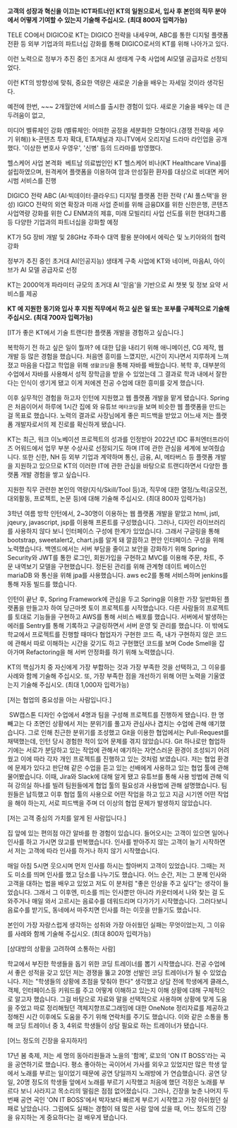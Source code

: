   
**고객의 성장과 혁신을 이끄는 ICT파트너인 KT의 일원으로서, 입사 후 본인의 직무 분야에서 어떻게 기여할 수 있는지 기술해 주십시오. (최대 800자 입력가능)**

TELE CO에서 DIGICO로
KT는 DIGICO 전략을 내세우며,
ABC를 통한 디지털 플랫폼 전환 등 
외부 기업과의 파트너십 강화를 통해 DIGICO로서의 KT를 위해 나아가고 있다.

이런 노력으로 정부가 추진 중인 초거대 AI 생태계 구축 사업에 AI모델 공급자로 선정되었다.

이런 KT의 방향성에 맞춰, 중요한 역량은 새로운 기술을 배우는 자세일 것이라 생각된다.

예전에 한번, ~~~ 2개월안에 서비스를 출시한 경험이 있다.
새로운 기술을 배우는 데 큰 두려움이 없고, 


미디어 벨류체인 강화
(벨류체인: 어떠한 공정을 세분화한 모형이다.(경쟁 전략을 세우기 위해))
k-콘텐츠 투자 확대, ETA채널과 지니TV에서 오리지널 드라마 라인업을 공개했다. '이상한 변호사 우영우', '신병' 등의 드라마를 방영했다.

헬스케어 사업 본격화
 베트남 의료법인인 KT 헬스케어 비나(KT Healthcare Vina)를 설립하였으며, 원격케어 플랫폼을 이용하여 암과 만성질환 환자를 대상으로 비대면 케어 시범 서비스를 진행

DIGICO 전략
ABC (AI·빅데이터·클라우드) 디지털 플랫폼 전환 전략 ('AI 풀스택'을 완성)
IGICO 전략의 외연 확장과 미래 사업 준비를 위해 금융DX를 위한 신한은행, 콘텐츠 사업역량 강화를 위한 CJ ENM과의 제휴, 미래 모빌리티 사업 선도를 위한 현대차그룹 등 다양한 기업과의 파트너십을 강화할 예정

KT가 5G 장비 개발 및 28GHz 주파수 대역 활용 분야에서 에릭슨 및 노키아와의 협력 강화

정부가 추진 중인 초거대 AI(인공지능) 생태계 구축 사업에 KT와 네이버, 마음AI, 아이브가 AI 모델 공급자로 선정


KT는 2000억개 파라미터 규모의 초거대 AI '믿음'을 기반으로 AI 챗봇 및 정보 요약 서비스를 제공

**KT 에 지원한 동기와 입사 후 지원 직무에서 하고 싶은 일 또는 포부를 구체적으로 기술해 주십시오. (최대 700자 입력가능)**

[IT가 좋은 KT에서 기술 트랜디한 플랫폼 개발을 경험하고 싶습니다.]

복학하기 전 하고 싶은 일이 뭘까? 에 대한 답을 내리기 위해 애니메이션, CG 제작, 웹 개발 등 많은 경험을 했습니다. 처음엔 흥미를 느꼈지만, 시간이 지나면서 지루하게 느껴졌고 마음을 다잡고 학업을 위해 `생활코딩`을 통해 자바를 배웠습니다. 복학 후, 대부분의 수업에서 자바를 사용해서 성적 장학금을 받을 수 있었는데 그 결과로 학과 내에서 잘한다는 인식이 생기게 됐고 이게 저에겐 전공 수업에 대한 흥미를 갖게 했습니다.

이후 실무적인 경험을 하고자 인턴에 지원했고 웹 플랫폼 개발을 맡게 됐습니다. Spring은 처음이어서 하루에 1시간 집에 와 유튜브 `메타코딩`을 보며 비슷한 웹 플랫폼을 만드는 걸 목표로 했습니다. 노력의 결과로 사장님에게 좋은 피드백을 받았고 어느새 저는 플랫폼 개발자로서의 제 진로를 확신하게 됐습니다.

KT는 최근, 워크 이노베이션 프로젝트의 성과를 인정받아 2022년 IDC 퓨처엔터프라이즈 어워드에서 업무 부분 수상사로 선정되기도 하며 IT에 관한 관심을 세계에 보여줬습니다. 또한 신한, NH 등 외부 기업과 계약하며 통신, 금융, AI, 메타버스 등 플랫폼 개발을 지원하고 있으므로 KT의 이러한 IT에 관한 관심을 바탕으로 트랜디하면서 다양한 플랫폼 개발 경험을 쌓고 싶습니다.

지원한 직무 관련한 본인의 역량(지식/Skill/Tool 등)과, 직무에 대한 열정/노력(공모전, 대외활동, 프로젝트, 논문 등)에 대해 기술해 주십시오. (최대 800자 입력가능)

3학년 여름 방학 인턴에서, 2~30명이 이용하는 웹 플랫폼 개발을 맡았고 html, jstl, jqeury, javascript, jsp를 이용해 프론트를 구성했습니다. 그러나, 디자인 라이브러리를 사용하지 않다 보니 인터페이스 구성에 한계가 있었습니다. 그래서 구글링을 통해 bootstrap, sweetalert2, chart.js를 알게 돼 깔끔하고 편안 인터페이스 구성을 위해 노력했습니다. 백엔드에서는 서버 부담을 줄이고 보안을 강화하기 위해 Spring Security와 JWT를 통한 로그인, 회원가입을 구현하고 MVC를 이용해 주문, 차트, 주문 내역보기 모델을 구현했습니다. 정돈된 관리를 위해 관계형 데이트 베이스인 mariaDB 와 통신을 위해 jpa를 사용했습니다. aws ec2를 통해 서비스하며 jenkins를 통해 자동 빌드를 했습니다.    

인턴이 끝난 후, Spring Framework에 관심을 두고 Spring을 이용한 가장 일반화된 플랫폼을 만들고자 하여 당근마켓 토이 프로젝트를 시작했습니다. 다른 사람들의 프로젝트를 토대로 기능들을 구현하고 AWS를 통해 서비스 배포를 했습니다. 서버에서 발생하는 에러를 Sentry를 통해 기록하고 구글링하면서 서버 운영 및 관리를 했습니다. 이 밖에도 학교에서 프로젝트를 진행할 때마다 협업자가 구현한 코드 즉, 내가 구현하지 않은 코드에 관해서 따로 이해하는 시간을 갖기도 하고 구현했던 코드를 보며 Code Smell을 잡아가며 Refactoring을 해 서버 안정화를 하기 위해 노력했습니다.

KT의 핵심가치 중 자신에게 가장 부합하는 것과 가장 부족한 것을 선택하고, 그 이유를 사례와 함께 기술해 주십시오. 또, 가장 부족한 점을 개선하기 위해 어떤 노력을 기울였는지 기술해 주십시오. (최대 1,000자 입력가능)

[저는 협업의 중요성을 아는 사람입니다.]

 SW캡스톤 디자인 수업에서 4명과 팀을 구성해 프로젝트를 진행하게 됐습니다. 한 명 빼고는 다 초면인 상황에서 저는 분위기를 풀고자 관심사나 겹치는 수업에 관해 얘기했습니다. 그로 인해 친근한 분위기를 조성했고 Git을 이용한 협업에서는 Pull-Request를 채택했는데, 인턴 당시 경험한 적이 있어 문제를 겪지 않았습니다. Git 하나로만 협업하기에는 서로가 분담하고 있는 작업에 관해서 얘기하는 자연스러운 환경이 조성되기 어려웠고 이에 따라 각자 개인 프로젝트를 진행하고 있는 것처럼 보였습니다. 저는 협업 환경에 문제가 있다고 판단해 같은 수업을 듣고 있는 선배에게 사용하고 있는 협업 툴에 관해 물어봤습니다. 이때, Jira와 Slack에 대해 알게 됐고 유튜브를 통해 사용 방법에 관해 익혀 강의실 하나를 빌려 팀원들에게 협업 툴의 필요성과 사용법에 관해 설명했습니다. 팀원들은 납득했고 이후 협업 툴의 사용으로 어떤 작업을 하고 있고 지금 시기엔 어떤 작업을 해야 하는지, 서로 피드백을 주며 더 이상의 협업 문제가 발생하지 않았습니다.

[저는 고객 중심의 가치를 알게 된 사람입니다.]

집 앞에 있는 편의점 야간 알바를 한 경험이 있습니다. 들어오시는 고객이 있으면 일어나 인사를 하고 가시면 앉고를 반복했습니다. 인사를 받아주지 않는 고객이 늘기 시작하면서 저는 고객에 따라 인사를 하거나 하지 않기 시작했습니다.

매일 아침 5시면 웃으시며 먼저 인사를 하시는 할아버지 고객이 있었습니다. 그때는 저도 미소를 띄며 인사를 했고 담소를 나누기도 했습니다. 어느 순간, 저는 그 분께 인사와 고객을 대하는 법을 배우고 있었고 저도 이 분처럼 "좋은 인상을 주고 싶다"는 생각이 들었습니다. 그래서 그 이후엔, 미소를 띄는 인사뿐만 아니라 카운터에서 나와 찾는 걸 도와주거나 매일 와서 고르시는 음료수를 데워드리며 다가가기 시작했습니다. 그러다보니 음료수를 받기도, 동네에서 마주치면 인사를 하는 이웃을 만들기도 했습니다.     

본인이 가장 자랑스럽게 생각하는 성취와 가장 아쉬웠던 실패는 무엇이었는지, 그 이유를 사례와 함께 기술해 주십시오. (최대 800자 입력가능)

[상대방의 상황을 고려하여 소통하는 사람]

학교에서 부진한 학생들을 돕기 위한 코딩 트레이너를 뽑기 시작했습니다. 전공 수업에서 좋은 성적을 갖고 있던 저는 경쟁을 뚫고 20명 선발인 코딩 트레이너가 될 수 있었습니다. 저는 "학생들의 상황에 초점을 맞춰야 한다" 생각했고 상담 전에 학생에게 클래스, 객체, 인터페이스등 키워드를 주고 어떻게 이해하고 있는지 이해 상황에 대해 구체적으로 알고자 했습니다. 그걸 바탕으로 자료와 말을 선택적으로 사용하며 상황에 맞게 도움을 주었고 따로 정리해뒀던 객체지향프로그래밍에 대한 OneNote 정리자료를 제공하고 정해진 시간 이후에도 도움을 주기 위해 연락처를 주기도 했습니다. 이와 같은 소통을 통해 코딩 트레이너 중 3, 4위로 학생들이 상담 필요로 하는 트레이너가 됐습니다.

[어느 정도의 긴장을 유지하자!]

17년 봄 축제, 저는 세 명의 동아리원들과 노을의 '함께', 로꼬의 'ON IT BOSS'라는 곡을 공연하기로 했습니다. 평소 좋아하는 곡이어서 가사를 외우고 있었지만 많은 학생 앞에서 노래를 부르는 일이었기 때문에 공연 당일까지 노래방에 가 연습했습니다. 공연 당일, 20명 정도의 학생들 앞에서 노래를 부르기 시작했고 처음에 했던 걱정은 노래를 부르다 보니 사라지고 목소리의 떨림은 점점 없어졌습니다. 그러나, 긴장을 늦춘 나머지 두 번째 공연 곡인 'ON IT BOSS'에서 박자보다 빠르게 부르기 시작했고 가장 아쉬웠던 실패로 남았습니다. 그럼에도 실패는 경험이 돼 많은 사람 앞에 섰을 때, 어느 정도의 긴장을 유지하는 게 중요하다는 걸 배우게 됐습니다.